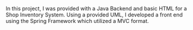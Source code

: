 In this project, I was provided with a Java Backend and basic HTML for a Shop Inventory System. Using a provided UML, I developed a front end using the Spring Framework which utilized a MVC format. 
